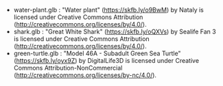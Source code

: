 - water-plant.glb : "Water plant" (https://skfb.ly/o9BwM) by Nataly is licensed under Creative Commons Attribution (http://creativecommons.org/licenses/by/4.0/).
- shark.glb : "Great White Shark" (https://skfb.ly/oQXVs) by Sealife Fan 3 is licensed under Creative Commons Attribution (http://creativecommons.org/licenses/by/4.0/).
- green-turtle.glb : "Model 46A - Subadult Green Sea Turtle" (https://skfb.ly/oyx9Z) by DigitalLife3D is licensed under Creative Commons Attribution-NonCommercial (http://creativecommons.org/licenses/by-nc/4.0/).